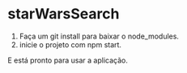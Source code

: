 # starWarsSearch

1. Faça um git install para baixar o node_modules.
2. inicie o projeto com npm start.

E está pronto para usar a aplicação.